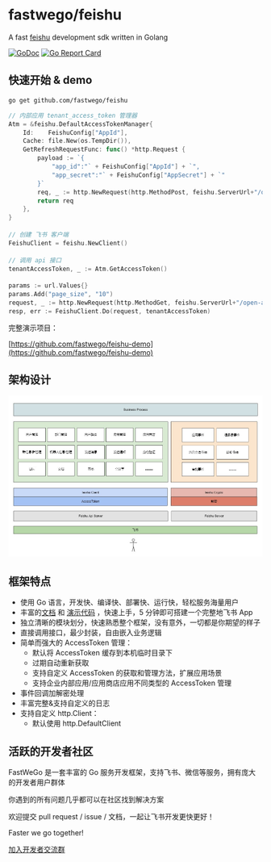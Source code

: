 # fastwego/feishu

A fast [feishu](https://open.feishu.cn/) development sdk written in Golang

[![GoDoc](https://pkg.go.dev/badge/github.com/fastwego/feishu?status.svg)](https://pkg.go.dev/github.com/fastwego/feishu?tab=doc)
[![Go Report Card](https://goreportcard.com/badge/github.com/fastwego/feishu)](https://goreportcard.com/report/github.com/fastwego/feishu)

## 快速开始 & demo

```shell script
go get github.com/fastwego/feishu
```
```go
// 内部应用 tenant_access_token 管理器
Atm = &feishu.DefaultAccessTokenManager{
    Id:    FeishuConfig["AppId"],
    Cache: file.New(os.TempDir()),
    GetRefreshRequestFunc: func() *http.Request {
        payload := `{
            "app_id":"` + FeishuConfig["AppId"] + `",
            "app_secret":"` + FeishuConfig["AppSecret"] + `"
        }`
        req, _ := http.NewRequest(http.MethodPost, feishu.ServerUrl+"/open-apis/auth/v3/tenant_access_token/internal/", strings.NewReader(payload))
        return req
    },
}

// 创建 飞书 客户端
FeishuClient = feishu.NewClient()

// 调用 api 接口
tenantAccessToken, _ := Atm.GetAccessToken()

params := url.Values{}
params.Add("page_size", "10")
request, _ := http.NewRequest(http.MethodGet, feishu.ServerUrl+"/open-apis/meeting_room/building/list?"+params.Encode(), nil)
resp, err := FeishuClient.Do(request, tenantAccessToken)
```

完整演示项目：

[https://github.com/fastwego/feishu-demo](https://github.com/fastwego/feishu-demo)

## 架构设计

![sdk](./doc/img/sdk.jpg)

## 框架特点

- 使用 Go 语言，开发快、编译快、部署快、运行快，轻松服务海量用户
- 丰富的[文档](https://pkg.go.dev/github.com/fastwego/feishu) 和 [演示代码](https://github.com/fastwego/feishu-demo) ，快速上手，5 分钟即可搭建一个完整地飞书 App
- 独立清晰的模块划分，快速熟悉整个框架，没有意外，一切都是你期望的样子
- 直接调用接口，最少封装，自由嵌入业务逻辑
- 简单而强大的 AccessToken 管理：
    - 默认将 AccessToken 缓存到本机临时目录下
    - 过期自动重新获取
    - 支持自定义 AccessToken 的获取和管理方法，扩展应用场景
    - 支持企业内部应用/应用商店应用不同类型的 AccessToken 管理
- 事件回调加解密处理
- 丰富完整&支持自定义的日志
- 支持自定义 http.Client：
    - 默认使用 http.DefaultClient

## 活跃的开发者社区

FastWeGo 是一套丰富的 Go 服务开发框架，支持飞书、微信等服务，拥有庞大的开发者用户群体

你遇到的所有问题几乎都可以在社区找到解决方案

欢迎提交 pull request / issue / 文档，一起让飞书开发更快更好！

Faster we go together!

[加入开发者交流群](https://github.com/fastwego/fastwego.dev#%E5%BC%80%E5%8F%91%E8%80%85%E4%BA%A4%E6%B5%81%E7%BE%A4)
